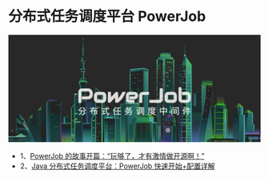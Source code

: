 # 分布式任务调度平台 PowerJob

![](cover.png)

- 1、[PowerJob 的故事开篇：“玩够了，才有激情做开源啊！”](1/content.md)
- 2、[Java 分布式任务调度平台：PowerJob 快速开始+配置详解](2/content.md)